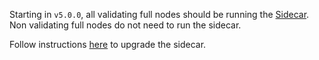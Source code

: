 Starting in `v5.0.0`, all validating full nodes should be running the [Sidecar](../running_full_node.md#slinky-sidecar). Non validating full nodes do not need to run the sidecar.

Follow instructions [here](https://docs.skip.build/connect/validators/faq#how-do-i-upgrade-the-connect-binary) to upgrade the sidecar.
